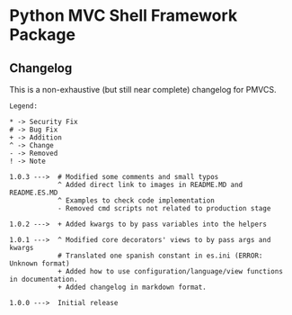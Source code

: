 # Python MVC Shell Framework Package

## Changelog

This is a non-exhaustive (but still near complete) changelog for PMVCS.

```
Legend:

* -> Security Fix
# -> Bug Fix
+ -> Addition
^ -> Change
- -> Removed
! -> Note
```


```
1.0.3 ---> 	# Modified some comments and small typos
			^ Added direct link to images in README.MD and README.ES.MD
			^ Examples to check code implementation
			- Removed cmd scripts not related to production stage
```
```
1.0.2 ---> 	+ Added kwargs to by pass variables into the helpers
```
```
1.0.1 ---> 	^ Modified core decorators' views to by pass args and kwargs
			# Translated one spanish constant in es.ini (ERROR: Unknown format)
			+ Added how to use configuration/language/view functions in documentation.
			+ Added changelog in markdown format.
```
```
1.0.0 ---> 	Initial release
```
